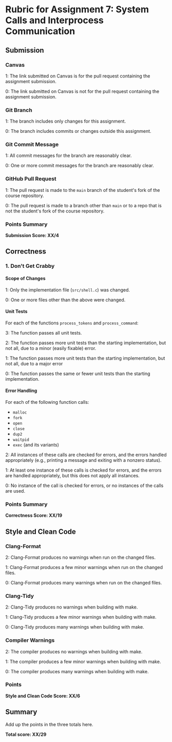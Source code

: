 # Rubric for Assignment 7: System Calls and Interprocess Communication

## Submission

### Canvas

1: The link submitted on Canvas is for the pull request containing the
assignment submission.

0: The link submitted on Canvas is not for the pull request containing the
assignment submission.

### Git Branch

1: The branch includes only changes for this assignment.

0: The branch includes commits or changes outside this assignment.

### Git Commit Message

1: All commit messages for the branch are reasonably clear.

0: One or more commit messages for the branch are reasonably clear.

### GitHub Pull Request

1: The pull request is made to the `main` branch of the student's fork of the
course repository.

0: The pull request is made to a branch other than `main` or to a repo that is
not the student's fork of the course repository.

### Points Summary

**Submission Score: XX/4**

## Correctness

### 1. Don't Get Crabby

#### Scope of Changes

1: Only the implementation file (`src/shell.c`) was changed.

0: One or more files other than the above were changed.

#### Unit Tests

For each of the functions `process_tokens` and `process_command`:

3: The function passes all unit tests.

2: The function passes more unit tests than the starting implementation, but not
all, due to a minor (easily fixable) error.

1: The function passes more unit tests than the starting implementation, but not
all, due to a major error

0: The function passes the same or fewer unit tests than the starting
implementation.

#### Error Handling

For each of the following function calls:

- `malloc`
- `fork`
- `open`
- `close`
- `dup2`
- `waitpid`
- `exec` (and its variants)

2: All instances of these calls are checked for errors, and the errors handled
appropriately (e.g., printing a message and exiting with a nonzero status).

1: At least one instance of these calls is checked for errors, and the errors
are handled appropriately, but this does not apply all instances.

0: No instance of the call is checked for errors, or no instances of the calls
are used.

### Points Summary

**Correctness Score: XX/19**

## Style and Clean Code

### Clang-Format

2: Clang-Format produces no warnings when run on the changed files.

1: Clang-Format produces a few minor warnings when run on the changed files.

0: Clang-Format produces many warnings when run on the changed files.

### Clang-Tidy

2: Clang-Tidy produces no warnings when building with make.

1: Clang-Tidy produces a few minor warnings when building with make.

0: Clang-Tidy produces many warnings when building with make.

### Compiler Warnings

2: The compiler produces no warnings when building with make.

1: The compiler produces a few minor warnings when building with make.

0: The compiler produces many warnings when building with make.

### Points

**Style and Clean Code Score: XX/6**

## Summary

Add up the points in the three totals here.

**Total score: XX/29**

